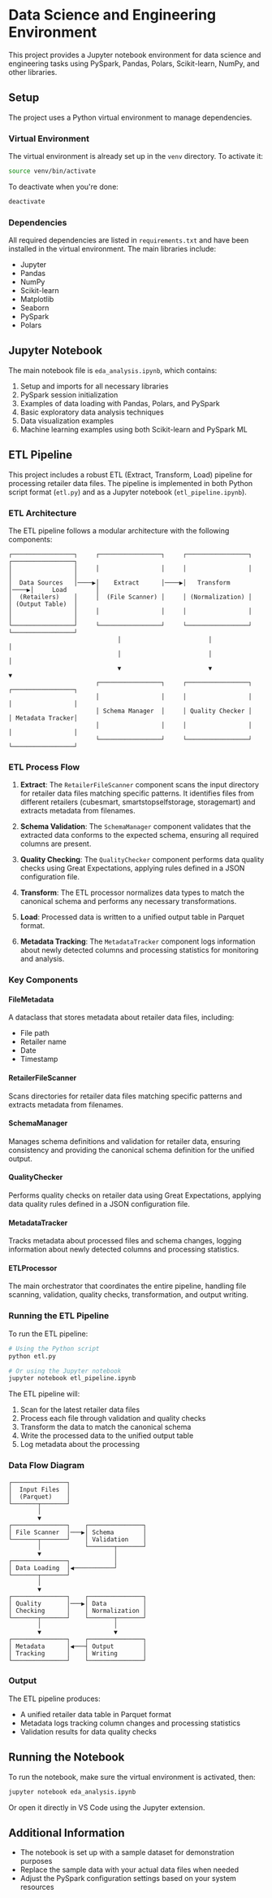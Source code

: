 # Data Science and Engineering Environment

This project provides a Jupyter notebook environment for data science and engineering tasks using PySpark, Pandas, Polars, Scikit-learn, NumPy, and other libraries.

## Setup

The project uses a Python virtual environment to manage dependencies.

### Virtual Environment

The virtual environment is already set up in the `venv` directory. To activate it:

```bash
source venv/bin/activate
```

To deactivate when you're done:

```bash
deactivate
```

### Dependencies

All required dependencies are listed in `requirements.txt` and have been installed in the virtual environment. The main libraries include:

- Jupyter
- Pandas
- NumPy
- Scikit-learn
- Matplotlib
- Seaborn
- PySpark
- Polars

## Jupyter Notebook

The main notebook file is `eda_analysis.ipynb`, which contains:

1. Setup and imports for all necessary libraries
2. PySpark session initialization
3. Examples of data loading with Pandas, Polars, and PySpark
4. Basic exploratory data analysis techniques
5. Data visualization examples
6. Machine learning examples using both Scikit-learn and PySpark ML

## ETL Pipeline

This project includes a robust ETL (Extract, Transform, Load) pipeline for processing retailer data files. The pipeline is implemented in both Python script format (`etl.py`) and as a Jupyter notebook (`etl_pipeline.ipynb`).

### ETL Architecture

The ETL pipeline follows a modular architecture with the following components:

```
┌─────────────────┐     ┌─────────────────┐     ┌─────────────────┐     ┌─────────────────┐
│                 │     │                 │     │                 │     │                 │
│  Data Sources   │────▶│    Extract      │────▶│   Transform     │────▶│     Load        │
│  (Retailers)    │     │  (File Scanner) │     │ (Normalization) │     │ (Output Table)  │
│                 │     │                 │     │                 │     │                 │
└─────────────────┘     └─────────────────┘     └─────────────────┘     └─────────────────┘
                              │                        │                        │
                              │                        │                        │
                              ▼                        ▼                        ▼
                        ┌─────────────────┐     ┌─────────────────┐     ┌─────────────────┐
                        │                 │     │                 │     │                 │
                        │ Schema Manager  │     │ Quality Checker │     │ Metadata Tracker│
                        │                 │     │                 │     │                 │
                        └─────────────────┘     └─────────────────┘     └─────────────────┘
```

### ETL Process Flow

1. **Extract**: The `RetailerFileScanner` component scans the input directory for retailer data files matching specific patterns. It identifies files from different retailers (cubesmart, smartstopselfstorage, storagemart) and extracts metadata from filenames.

2. **Schema Validation**: The `SchemaManager` component validates that the extracted data conforms to the expected schema, ensuring all required columns are present.

3. **Quality Checking**: The `QualityChecker` component performs data quality checks using Great Expectations, applying rules defined in a JSON configuration file.

4. **Transform**: The ETL processor normalizes data types to match the canonical schema and performs any necessary transformations.

5. **Load**: Processed data is written to a unified output table in Parquet format.

6. **Metadata Tracking**: The `MetadataTracker` component logs information about newly detected columns and processing statistics for monitoring and analysis.

### Key Components

#### FileMetadata

A dataclass that stores metadata about retailer data files, including:
- File path
- Retailer name
- Date
- Timestamp

#### RetailerFileScanner

Scans directories for retailer data files matching specific patterns and extracts metadata from filenames.

#### SchemaManager

Manages schema definitions and validation for retailer data, ensuring consistency and providing the canonical schema definition for the unified output.

#### QualityChecker

Performs quality checks on retailer data using Great Expectations, applying data quality rules defined in a JSON configuration file.

#### MetadataTracker

Tracks metadata about processed files and schema changes, logging information about newly detected columns and processing statistics.

#### ETLProcessor

The main orchestrator that coordinates the entire pipeline, handling file scanning, validation, quality checks, transformation, and output writing.

### Running the ETL Pipeline

To run the ETL pipeline:

```bash
# Using the Python script
python etl.py

# Or using the Jupyter notebook
jupyter notebook etl_pipeline.ipynb
```

The ETL pipeline will:
1. Scan for the latest retailer data files
2. Process each file through validation and quality checks
3. Transform the data to match the canonical schema
4. Write the processed data to the unified output table
5. Log metadata about the processing

### Data Flow Diagram

```
┌───────────────┐
│  Input Files  │
│  (Parquet)    │
└───────┬───────┘
        │
        ▼
┌───────────────┐    ┌───────────────┐
│ File Scanner  │───▶│ Schema        │
└───────┬───────┘    │ Validation    │
        │            └───────┬───────┘
        ▼                    │
┌───────────────┐            │
│ Data Loading  │◀───────────┘
└───────┬───────┘
        │
        ▼
┌───────────────┐    ┌───────────────┐
│ Quality       │───▶│ Data          │
│ Checking      │    │ Normalization │
└───────┬───────┘    └───────┬───────┘
        │                    │
        ▼                    ▼
┌───────────────┐    ┌───────────────┐
│ Metadata      │◀───┤ Output        │
│ Tracking      │    │ Writing       │
└───────────────┘    └───────────────┘
```

### Output

The ETL pipeline produces:
- A unified retailer data table in Parquet format
- Metadata logs tracking column changes and processing statistics
- Validation results for data quality checks

## Running the Notebook

To run the notebook, make sure the virtual environment is activated, then:

```bash
jupyter notebook eda_analysis.ipynb
```

Or open it directly in VS Code using the Jupyter extension.

## Additional Information

- The notebook is set up with a sample dataset for demonstration purposes
- Replace the sample data with your actual data files when needed
- Adjust the PySpark configuration settings based on your system resources
